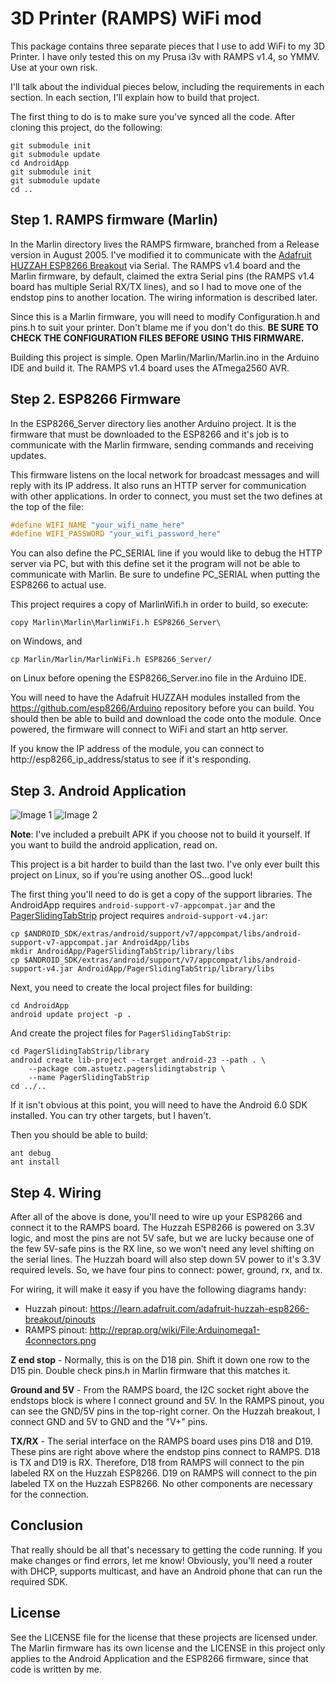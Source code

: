 # 3D Printer (RAMPS) WiFi mod

This package contains three separate pieces that I use to add WiFi to my 3D
Printer.  I have only tested this on my Prusa i3v with RAMPS v1.4, so YMMV. Use
at your own risk.

I'll talk about the individual pieces below, including the requirements in each
section.  In each section, I'll explain how to build that project.

The first thing to do is to make sure you've synced all the code. After cloning
this project, do the following:

```
git submodule init
git submodule update
cd AndroidApp
git submodule init
git submodule update
cd ..
```

## Step 1. RAMPS firmware (Marlin)

In the Marlin directory lives the RAMPS firmware, branched from a Release version in August 2005.  I've modified it to communicate with the [Adafruit HUZZAH ESP8266 Breakout](https://www.adafruit.com/products/2471) via Serial.  The RAMPS v1.4 board and the Marlin firmware, by default, claimed the extra Serial pins (the RAMPS v1.4 board has multiple Serial RX/TX lines), and so I had to move one of the endstop pins to another location.  The wiring information is described later.

Since this is a Marlin firmware, you will need to modify Configuration.h and pins.h to suit your printer.  Don't blame me if you don't do this.  **BE SURE TO CHECK THE CONFIGURATION FILES BEFORE USING THIS FIRMWARE.**

Building this project is simple.  Open Marlin/Marlin/Marlin.ino in the Arduino IDE and build it.  The RAMPS v1.4 board uses the ATmega2560 AVR.

## Step 2. ESP8266 Firmware

In the ESP8266_Server directory lies another Arduino project.  It is the firmware that must be downloaded to the ESP8266 and it's job is to communicate with the Marlin firmware, sending commands and receiving updates.

This firmware listens on the local network for broadcast messages and will reply with its IP address. It also runs an HTTP server for communication with  other applications.  In order to connect, you must set the two defines at the top of the file:

```c
#define WIFI_NAME "your_wifi_name_here"
#define WIFI_PASSWORD "your_wifi_password_here"
```

You can also define the PC_SERIAL line if you would like to debug the HTTP server via PC, but with this define set it the program will not be able to communicate with Marlin.  Be sure to undefine PC_SERIAL when putting the ESP8266 to actual use.

This project requires a copy of MarlinWifi.h in order to build, so execute:

```
copy Marlin\Marlin\MarlinWiFi.h ESP8266_Server\
```

on Windows, and

```
cp Marlin/Marlin/MarlinWiFi.h ESP8266_Server/
```

on Linux before opening the ESP8266_Server.ino file in the Arduino IDE.

You will need to have the Adafruit HUZZAH modules installed from the https://github.com/esp8266/Arduino repository before you can build. You should then be able to build and download the code onto the module.  Once powered, the firmware will connect to WiFi and start an http server.

If you know the IP address of the module, you can connect to http://esp8266_ip_address/status to see if it's responding.


## Step 3. Android Application

![Image 1](https://github.com/sarchar/3DPrinterWiFi/blob/master/docs/1.png) ![Image 2](https://github.com/sarchar/3DPrinterWiFi/blob/master/docs/2.png)

**Note**: I've included a prebuilt APK if you choose not to build it yourself.  If you want to build the android application, read on.

This project is a bit harder to build than the last two.  I've only ever built this project on Linux, so if you're using another OS...good luck!

The first thing you'll need to do is get a copy of the support libraries.  The AndroidApp requires `android-support-v7-appcompat.jar` and the [PagerSlidingTabStrip](https://github.com/astuetz/PagerSlidingTabStrip) project requires `android-support-v4.jar`:

```
cp $ANDROID_SDK/extras/android/support/v7/appcompat/libs/android-support-v7-appcompat.jar AndroidApp/libs
mkdir AndroidApp/PagerSlidingTabStrip/library/libs
cp $ANDROID_SDK/extras/android/support/v7/appcompat/libs/android-support-v4.jar AndroidApp/PagerSlidingTabStrip/library/libs
```

Next, you need to create the local project files for building:

```
cd AndroidApp
android update project -p .
```

And create the project files for `PagerSlidingTabStrip`:

```
cd PagerSlidingTabStrip/library
android create lib-project --target android-23 --path . \
	--package com.astuetz.pagerslidingtabstrip \
   	--name PagerSlidingTabStrip
cd ../..
```

If it isn't obvious at this point, you will need to have the Android 6.0 SDK installed.  You can try other targets, but I haven't.

Then you should be able to build:

```
ant debug
ant install
```

## Step 4. Wiring

After all of the above is done, you'll need to wire up your ESP8266 and connect it to the RAMPS board.  The Huzzah ESP8266 is powered on 3.3V logic, and most the pins are not 5V safe, but we are lucky because one of the few 5V-safe pins is the RX line, so we won't need any level shifting on the serial lines.  The Huzzah board will also step down 5V power to it's 3.3V required levels.  So, we have four pins to connect: power, ground, rx, and tx.

For wiring, it will make it easy if you have the following diagrams handy:

* Huzzah pinout: https://learn.adafruit.com/adafruit-huzzah-esp8266-breakout/pinouts
* RAMPS pinout: http://reprap.org/wiki/File:Arduinomega1-4connectors.png

**Z end stop** - Normally, this is on the D18 pin.  Shift it down one row to the D15 pin.  Double check pins.h in Marlin firmware that this matches it.

**Ground and 5V** - From the RAMPS board, the I2C socket right above the endstops block is where I connect ground and 5V.  In the RAMPS pinout, you can see the GND/5V pins in the top-right corner.  On the Huzzah breakout, I connect GND and 5V to GND and the "V+" pins.

**TX/RX** - The serial interface on the RAMPS board uses pins D18 and D19.  These pins are right above where the endstop pins connect to RAMPS. D18 is TX and D19 is RX.  Therefore, D18 from RAMPS will connect to the pin labeled RX on the Huzzah ESP8266.  D19 on RAMPS will connect to the pin labeled TX on the Huzzah ESP8266.  No other components are necessary for the connection.


## Conclusion

That really should be all that's necessary to getting the code running.  If you make changes or find errors, let me know!  Obviously, you'll need
a router with DHCP, supports multicast, and have an Android phone that can run the required SDK.

## License

See the LICENSE file for the license that these projects are licensed under.  The Marlin firmware has its own license and the LICENSE in this project only applies to the Android Application and the ESP8266 firmware, since that code is written by me.













